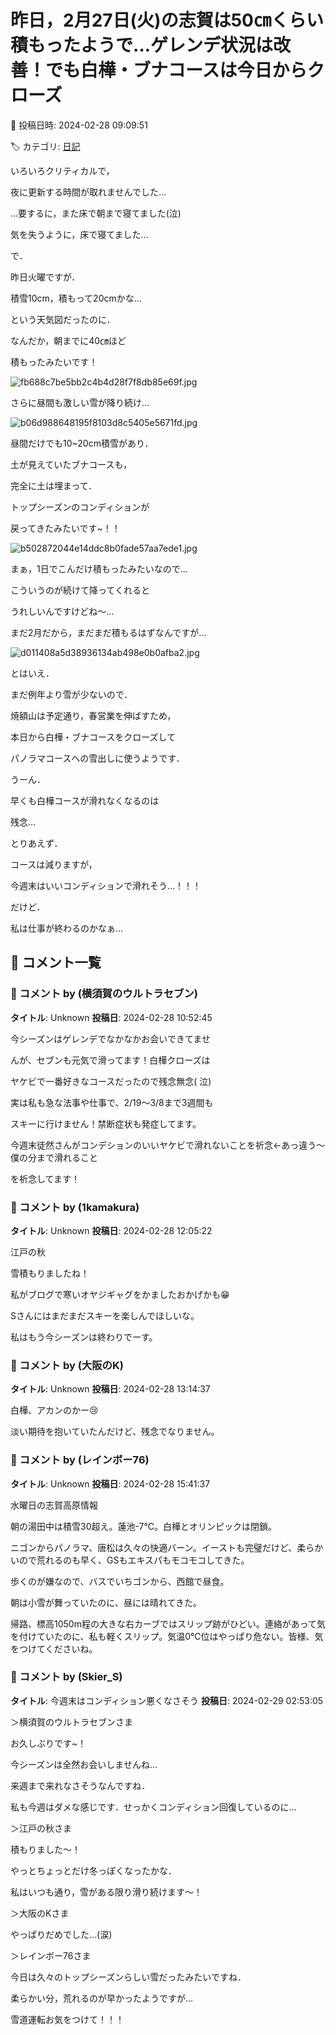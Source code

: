# 昨日，2月27日(火)の志賀は50㎝くらい積もったようで…ゲレンデ状況は改善！でも白樺・ブナコースは今日からクローズ

📅 投稿日時: 2024-02-28 09:09:51

🏷️ カテゴリ: [日記](cc4b5682fb7b8b144980957a978653fb0.md)

いろいろクリティカルで，


夜に更新する時間が取れませんでした…





…要するに，また床で朝まで寝てました(泣)


気を失うように，床で寝てました…





で．


昨日火曜ですが．


積雪10cm，積もって20cmかな…


という天気図だったのに．





なんだか，朝までに40㎝ほど


積もったみたいです！




![fb688c7be5bb2c4b4d28f7f8db85e69f.jpg](images/fb688c7be5bb2c4b4d28f7f8db85e69f.jpg)







さらに昼間も激しい雪が降り続け…




![b06d988648195f8103d8c5405e5671fd.jpg](images/b06d988648195f8103d8c5405e5671fd.jpg)







昼間だけでも10~20cm積雪があり．


土が見えていたブナコースも，


完全に土は埋まって．


トップシーズンのコンディションが


戻ってきたみたいです~！！




![b502872044e14ddc8b0fade57aa7ede1.jpg](images/b502872044e14ddc8b0fade57aa7ede1.jpg)







まぁ，1日でこんだけ積もったみたいなので…


こういうのが続けて降ってくれると


うれしいんですけどね～…


まだ2月だから，まだまだ積もるはずなんですが…




![d011408a5d38936134ab498e0b0afba2.jpg](images/d011408a5d38936134ab498e0b0afba2.jpg)







とはいえ．


まだ例年より雪が少ないので．


焼額山は予定通り，春営業を伸ばすため，


本日から白樺・ブナコースをクローズして


パノラマコースへの雪出しに使うようです．





うーん．


早くも白樺コースが滑れなくなるのは


残念…





とりあえず．


コースは減りますが，


今週末はいいコンディションで滑れそう…！！！





だけど．


私は仕事が終わるのかなぁ…

## 💬 コメント一覧

### 💬 コメント by (横須賀のウルトラセブン)
**タイトル**: Unknown
**投稿日**: 2024-02-28 10:52:45

今シーズンはゲレンデでなかなかお会いできてませ

んが、セブンも元気で滑ってます！白樺クローズは

ヤケビで一番好きなコースだったので残念無念( 泣)

実は私も急な法事や仕事で、2/19～3/8まで3週間も

スキーに行けません！禁断症状も発症してます。

今週末徒然さんがコンデションのいいヤケビで滑れないことを祈念←あっ違う～僕の分まで滑れること

を祈念してます！

### 💬 コメント by (1kamakura)
**タイトル**: Unknown
**投稿日**: 2024-02-28 12:05:22

江戸の秋



雪積もりましたね！

私がブログで寒いオヤジギャグをかましたおかげかも😁



Sさんにはまだまだスキーを楽しんでほしいな。

私はもう今シーズンは終わりでーす。

### 💬 コメント by (大阪のK)
**タイトル**: Unknown
**投稿日**: 2024-02-28 13:14:37

白樺、アカンのかー😢

淡い期待を抱いていたんだけど、残念でなりません。

### 💬 コメント by (レインボー76)
**タイトル**: Unknown
**投稿日**: 2024-02-28 15:41:37

水曜日の志賀高原情報

朝の湯田中は積雪30超え。蓮池-7℃。白樺とオリンピックは閉鎖。

ニゴンからパノラマ、唐松は久々の快適バーン。イーストも完璧だけど、柔らかいので荒れるのも早く、GSもエキスパもモコモコしてきた。

歩くのが嫌なので、バスでいちゴンから、西館で昼食。

朝は小雪が舞っていたのに、昼には晴れてきた。

帰路、標高1050m程の大きな右カーブではスリップ跡がひどい。連絡があって気を付けていたのに、私も軽くスリップ。気温0℃位はやっぱり危ない。皆様、気をつけてくださいね。

### 💬 コメント by (Skier_S)
**タイトル**: 今週末はコンディション悪くなさそう
**投稿日**: 2024-02-29 02:53:05

＞横須賀のウルトラセブンさま

お久しぶりです~！

今シーズンは全然お会いしませんね…

来週まで来れなさそうなんですね．

私も今週はダメな感じです．せっかくコンディション回復しているのに…



＞江戸の秋さま

積もりました～！

やっとちょっとだけ冬っぽくなったかな．

私はいつも通り，雪がある限り滑り続けます～！



＞大阪のKさま

やっぱりだめでした…(涙)



＞レインボー76さま

今日は久々のトップシーズンらしい雪だったみたいですね．

柔らかい分，荒れるのが早かったようですが…

雪道運転お気をつけて！！！

